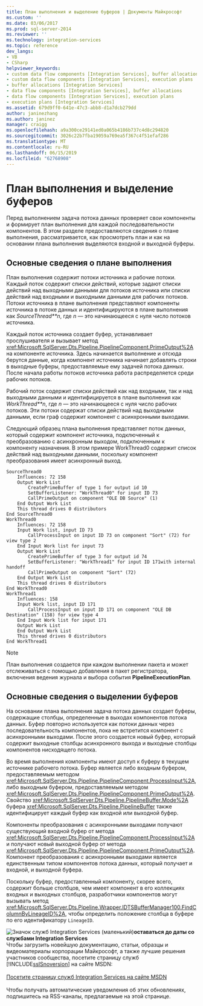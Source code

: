 ```yaml
---
title: План выполнения и выделение буферов | Документы Майкрософт
ms.custom: ''
ms.date: 03/06/2017
ms.prod: sql-server-2014
ms.reviewer: ''
ms.technology: integration-services
ms.topic: reference
dev_langs:
- VB
- CSharp
helpviewer_keywords:
- custom data flow components [Integration Services], buffer allocations
- custom data flow components [Integration Services], execution plans
- buffer allocations [Integration Services]
- data flow components [Integration Services], buffer allocations
- data flow components [Integration Services], execution plans
- execution plans [Integration Services]
ms.assetid: 679d9ff0-641e-47c3-abb8-d1a7dcb279dd
author: janinezhang
ms.author: janinez
manager: craigg
ms.openlocfilehash: a9a300ce29141ed0a065b4186b737c4d8c294820
ms.sourcegitcommit: 3026c22b7fba19059a769ea5f367c4f51efaf286
ms.translationtype: MT
ms.contentlocale: ru-RU
ms.lasthandoff: 06/15/2019
ms.locfileid: "62768908"
---
```

# <a name="execution-plan-and-buffer-allocation"></a>План выполнения и выделение буферов
  Перед выполнением задача потока данных проверяет свои компоненты и формирует план выполнения для каждой последовательности компонентов. В этом разделе предоставляются сведения о плане выполнения, рассматривается, как просмотреть план и как на основании плана выполнения выделяются входной и выходной буферы.  
  
## <a name="understanding-the-execution-plan"></a>Основные сведения о плане выполнения  
 План выполнения содержит потоки источника и рабочие потоки. Каждый поток содержит списки действий, которые задают списки действий над выходными данными для потоков источника или списки действий над входными и выходными данными для рабочих потоков. Потоки источника в плане выполнения представляют компоненты источника в потоке данных и идентифицируются в плане выполнения как *SourceThread**n*, где *n* — это начинающееся с нуля число потоков источника.  
  
 Каждый поток источника создает буфер, устанавливает прослушивателя и вызывает метод <xref:Microsoft.SqlServer.Dts.Pipeline.PipelineComponent.PrimeOutput%2A> на компоненте источника. Здесь начинается выполнение и отсюда берутся данные, когда компонент источника начинает добавлять строки в выходные буферы, предоставляемые ему задачей потока данных. После начала работы потоков источника работа распределяется среди рабочих потоков.  
  
 Рабочий поток содержит списки действий как над входными, так и над выходными данными и идентифицируется в плане выполнения как *WorkThread**n*, где *n* — это начинающееся с нуля число рабочих потоков. Эти потоки содержат списки действий над выходными данными, если граф содержит компонент с асинхронными выходами.  
  
 Следующий образец плана выполнения представляет поток данных, который содержит компонент источника, подключенный к преобразованию с асинхронным выходом, подключенным к компоненту назначения. В этом примере WorkThread0 содержит список действий над выходными данными, поскольку компонент преобразования имеет асинхронный выход.  
  
```  
SourceThread0   
    Influences: 72 158   
    Output Work List   
        CreatePrimeBuffer of type 1 for output id 10   
        SetBufferListener: "WorkThread0" for input ID 73   
        CallPrimeOutput on component "OLE DB Source" (1)   
    End Output Work List   
    This thread drives 0 distributors   
End SourceThread0   
WorkThread0   
    Influences: 72 158   
    Input Work list, input ID 73   
        CallProcessInput on input ID 73 on component "Sort" (72) for view type 2   
    End Input Work list for input 73   
    Output Work List   
        CreatePrimeBuffer of type 3 for output id 74   
        SetBufferListener: "WorkThread1" for input ID 171with internal handoff   
        CallPrimeOutput on component "Sort" (72)   
    End Output Work List   
    This thread drives 0 distributors   
End WorkThread0   
WorkThread1   
    Influences: 158   
    Input Work list, input ID 171  
        CallProcessInput on input ID 171 on component "OLE DB Destination" (158) for view type 4  
    End Input Work list for input 171   
    Output Work List   
    End Output Work List   
    This thread drives 0 distributors   
End WorkThread1  
```  
  
> [!NOTE]  
>  План выполнения создается при каждом выполнении пакета и может отслеживаться с помощью добавления в пакет регистратора, включения ведения журнала и выбора события **PipelineExecutionPlan**.  
  
## <a name="understanding-buffer-allocation"></a>Основные сведения о выделении буферов  
 На основании плана выполнения задача потока данных создает буферы, содержащие столбцы, определенные в выходах компонентов потока данных. Буфер повторно используется как потоки данных через последовательность компонентов, пока не встретится компонент с асинхронными выходами. После этого создается новый буфер, который содержит выходные столбцы асинхронного выхода и выходные столбцы компонентов нисходящего потока.  
  
 Во время выполнения компоненты имеют доступ к буферу в текущем источнике рабочего потока. Буфер является либо входным буфером, предоставляемым методом <xref:Microsoft.SqlServer.Dts.Pipeline.PipelineComponent.ProcessInput%2A>, либо выходным буфером, предоставляемым методом <xref:Microsoft.SqlServer.Dts.Pipeline.PipelineComponent.PrimeOutput%2A>. Свойство <xref:Microsoft.SqlServer.Dts.Pipeline.PipelineBuffer.Mode%2A> буфера <xref:Microsoft.SqlServer.Dts.Pipeline.PipelineBuffer> также идентифицирует каждый буфер как входной или выходной буфер.  
  
 Компоненты преобразования с асинхронными выходами получают существующий входной буфер от метода <xref:Microsoft.SqlServer.Dts.Pipeline.PipelineComponent.ProcessInput%2A> и получают новый выходной буфер от метода <xref:Microsoft.SqlServer.Dts.Pipeline.PipelineComponent.PrimeOutput%2A>. Компонент преобразования с асинхронными выходами является единственным типом компонентов потока данных, который получает и входной, и выходной буфера.  
  
 Поскольку буфер, предоставленный компоненту, скорее всего, содержит больше столбцов, чем имеет компонент в его коллекциях входных и выходных столбцов, разработчики компонентов могут вызывать метод <xref:Microsoft.SqlServer.Dts.Pipeline.Wrapper.IDTSBufferManager100.FindColumnByLineageID%2A>, чтобы определить положение столбца в буфере по его идентификатору `LineageID`.  
  
![Значок служб Integration Services (маленький)](../../media/dts-16.gif "значок служб Integration Services (маленький)")**оставаться до даты со службами Integration Services**<br /> Чтобы загрузить новейшую документацию, статьи, образцы и видеоматериалы корпорации Майкрософт, а также лучшие решения участников сообщества, посетите страницу служб [!INCLUDE[ssISnoversion](../../../includes/ssisnoversion-md.md)] на сайте MSDN:<br /><br /> [Посетите страницу служб Integration Services на сайте MSDN](https://go.microsoft.com/fwlink/?LinkId=136655)<br /><br /> Чтобы получать автоматические уведомления об этих обновлениях, подпишитесь на RSS-каналы, предлагаемые на этой странице.  
  
  
